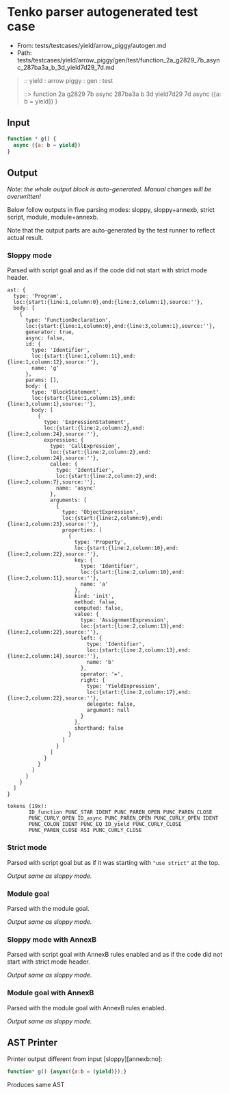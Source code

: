 # Tenko parser autogenerated test case

- From: tests/testcases/yield/arrow_piggy/autogen.md
- Path: tests/testcases/yield/arrow_piggy/gen/test/function_2a_g2829_7b_async_287ba3a_b_3d_yield7d29_7d.md

> :: yield : arrow piggy : gen : test
>
> ::> function 2a g2829 7b async 287ba3a b 3d yield7d29 7d
>            async ({a: b = yield})
>          }

## Input


`````js
function * g() {
  async ({a: b = yield})
}
`````

## Output

_Note: the whole output block is auto-generated. Manual changes will be overwritten!_

Below follow outputs in five parsing modes: sloppy, sloppy+annexb, strict script, module, module+annexb.

Note that the output parts are auto-generated by the test runner to reflect actual result.

### Sloppy mode

Parsed with script goal and as if the code did not start with strict mode header.

`````
ast: {
  type: 'Program',
  loc:{start:{line:1,column:0},end:{line:3,column:1},source:''},
  body: [
    {
      type: 'FunctionDeclaration',
      loc:{start:{line:1,column:0},end:{line:3,column:1},source:''},
      generator: true,
      async: false,
      id: {
        type: 'Identifier',
        loc:{start:{line:1,column:11},end:{line:1,column:12},source:''},
        name: 'g'
      },
      params: [],
      body: {
        type: 'BlockStatement',
        loc:{start:{line:1,column:15},end:{line:3,column:1},source:''},
        body: [
          {
            type: 'ExpressionStatement',
            loc:{start:{line:2,column:2},end:{line:2,column:24},source:''},
            expression: {
              type: 'CallExpression',
              loc:{start:{line:2,column:2},end:{line:2,column:24},source:''},
              callee: {
                type: 'Identifier',
                loc:{start:{line:2,column:2},end:{line:2,column:7},source:''},
                name: 'async'
              },
              arguments: [
                {
                  type: 'ObjectExpression',
                  loc:{start:{line:2,column:9},end:{line:2,column:23},source:''},
                  properties: [
                    {
                      type: 'Property',
                      loc:{start:{line:2,column:10},end:{line:2,column:22},source:''},
                      key: {
                        type: 'Identifier',
                        loc:{start:{line:2,column:10},end:{line:2,column:11},source:''},
                        name: 'a'
                      },
                      kind: 'init',
                      method: false,
                      computed: false,
                      value: {
                        type: 'AssignmentExpression',
                        loc:{start:{line:2,column:13},end:{line:2,column:22},source:''},
                        left: {
                          type: 'Identifier',
                          loc:{start:{line:2,column:13},end:{line:2,column:14},source:''},
                          name: 'b'
                        },
                        operator: '=',
                        right: {
                          type: 'YieldExpression',
                          loc:{start:{line:2,column:17},end:{line:2,column:22},source:''},
                          delegate: false,
                          argument: null
                        }
                      },
                      shorthand: false
                    }
                  ]
                }
              ]
            }
          }
        ]
      }
    }
  ]
}

tokens (19x):
       ID_function PUNC_STAR IDENT PUNC_PAREN_OPEN PUNC_PAREN_CLOSE
       PUNC_CURLY_OPEN ID_async PUNC_PAREN_OPEN PUNC_CURLY_OPEN IDENT
       PUNC_COLON IDENT PUNC_EQ ID_yield PUNC_CURLY_CLOSE
       PUNC_PAREN_CLOSE ASI PUNC_CURLY_CLOSE
`````

### Strict mode

Parsed with script goal but as if it was starting with `"use strict"` at the top.

_Output same as sloppy mode._

### Module goal

Parsed with the module goal.

_Output same as sloppy mode._

### Sloppy mode with AnnexB

Parsed with script goal with AnnexB rules enabled and as if the code did not start with strict mode header.

_Output same as sloppy mode._

### Module goal with AnnexB

Parsed with the module goal with AnnexB rules enabled.

_Output same as sloppy mode._

## AST Printer

Printer output different from input [sloppy][annexb:no]:

````js
function* g() {async({a:b = (yield)});}
````

Produces same AST

